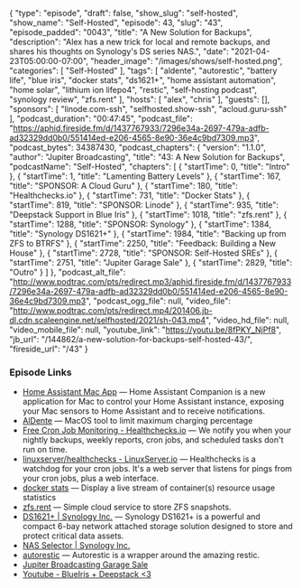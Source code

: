{
  "type": "episode",
  "draft": false,
  "show_slug": "self-hosted",
  "show_name": "Self-Hosted",
  "episode": 43,
  "slug": "43",
  "episode_padded": "0043",
  "title": "A New Solution for Backups",
  "description": "Alex has a new trick for local and remote backups, and shares his thoughts on Synology's DS series NAS.",
  "date": "2021-04-23T05:00:00-07:00",
  "header_image": "/images/shows/self-hosted.png",
  "categories": [
    "Self-Hosted"
  ],
  "tags": [
    "aldente",
    "autorestic",
    "battery life",
    "blue iris",
    "docker stats",
    "ds1621+",
    "home assistant automation",
    "home solar",
    "lithium ion lifepo4",
    "restic",
    "self-hosting podcast",
    "synology review",
    "zfs.rent"
  ],
  "hosts": [
    "alex",
    "chris"
  ],
  "guests": [],
  "sponsors": [
    "linode.com-ssh",
    "selfhosted.show-ssh",
    "acloud.guru-ssh"
  ],
  "podcast_duration": "00:47:45",
  "podcast_file": "https://aphid.fireside.fm/d/1437767933/7296e34a-2697-479a-adfb-ad32329dd0b0/551414ed-e206-4565-8e90-36e4c9bd7309.mp3",
  "podcast_bytes": 34387430,
  "podcast_chapters": {
    "version": "1.1.0",
    "author": "Jupiter Broadcasting",
    "title": "43: A New Solution for Backups",
    "podcastName": "Self-Hosted",
    "chapters": [
      {
        "startTime": 0,
        "title": "Intro"
      },
      {
        "startTime": 1,
        "title": "Lamenting Battery Levels"
      },
      {
        "startTime": 167,
        "title": "SPONSOR: A Cloud Guru"
      },
      {
        "startTime": 180,
        "title": "Healthchecks.io"
      },
      {
        "startTime": 731,
        "title": "Docker Stats"
      },
      {
        "startTime": 819,
        "title": "SPONSOR: Linode"
      },
      {
        "startTime": 935,
        "title": "Deepstack Support in Blue Iris"
      },
      {
        "startTime": 1018,
        "title": "zfs.rent"
      },
      {
        "startTime": 1288,
        "title": "SPONSOR: Synology"
      },
      {
        "startTime": 1384,
        "title": "Synology DS1621+"
      },
      {
        "startTime": 1984,
        "title": "Backing up from ZFS to BTRFS"
      },
      {
        "startTime": 2250,
        "title": "Feedback: Building a New House"
      },
      {
        "startTime": 2728,
        "title": "SPONSOR: Self-Hosted SREs"
      },
      {
        "startTime": 2751,
        "title": "Jupiter Garage Sale"
      },
      {
        "startTime": 2829,
        "title": "Outro"
      }
    ]
  },
  "podcast_alt_file": "http://www.podtrac.com/pts/redirect.mp3/aphid.fireside.fm/d/1437767933/7296e34a-2697-479a-adfb-ad32329dd0b0/551414ed-e206-4565-8e90-36e4c9bd7309.mp3",
  "podcast_ogg_file": null,
  "video_file": "http://www.podtrac.com/pts/redirect.mp4/201406.jb-dl.cdn.scaleengine.net/selfhosted/2021/sh-043.mp4",
  "video_hd_file": null,
  "video_mobile_file": null,
  "youtube_link": "https://youtu.be/8fPKY_NjPf8",
  "jb_url": "/144862/a-new-solution-for-backups-self-hosted-43/",
  "fireside_url": "/43"
}


### Episode Links

  * [Home Assistant Mac App](https://www.home-assistant.io/blog/2020/09/18/mac-companion/ "Home Assistant Mac App") — Home Assistant Companion is a new application for Mac to control your Home Assistant instance, exposing your Mac sensors to Home Assistant and to receive notifications.
  * [AlDente](https://github.com/davidwernhart/AlDente "AlDente") — MacOS tool to limit maximum charging percentage
  * [Free Cron Job Monitoring - Healthchecks.io](https://healthchecks.io/ "Free Cron Job Monitoring - Healthchecks.io") — We notify you when your nightly backups, weekly reports, cron jobs, and scheduled tasks don't run on time.
  * [linuxserver/healthchecks - LinuxServer.io](https://docs.linuxserver.io/images/docker-healthchecks "linuxserver/healthchecks - LinuxServer.io") — ​Healthchecks is a watchdog for your cron jobs. It's a web server that listens for pings from your cron jobs, plus a web interface.
  * [docker stats](https://docs.docker.com/engine/reference/commandline/stats/ "docker stats") — Display a live stream of container(s) resource usage statistics
  * [zfs.rent](https://zfs.rent/ "zfs.rent") — Simple cloud service to store ZFS snapshots.
  * [DS1621+ | Synology Inc.](https://www.synology.com/en-us/products/DS1621+ "DS1621+ | Synology Inc.") — Synology DS1621+ is a powerful and compact 6-bay network attached storage solution designed to store and protect critical data assets.
  * [NAS Selector | Synology Inc.](https://www.synology.com/en-us/support/nas_selector "NAS Selector | Synology Inc.")
  * [autorestic](https://github.com/cupcakearmy/autorestic "autorestic") — Autorestic is a wrapper around the amazing restic.
  * [Jupiter Broadcasting Garage Sale](https://www.jupitergarage.com/ "Jupiter Broadcasting Garage Sale")
  * [Youtube - BlueIris + Deepstack <3](https://www.youtube.com/watch?v=3PlmSWO31qY "Youtube - BlueIris + Deepstack <3")


